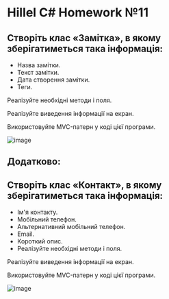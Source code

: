# Hillel C# Homework №11

## Створіть клас «Замітка», в якому зберігатиметься така інформація:

- Назва замітки.
- Текст замітки.
- Дата створення замітки.
- Теги.  

Реалізуйте необхідні методи і поля.  

Реалізуйте виведення інформації на екран.   

Використовуйте MVC-патерн у коді цієї програми.  

![image](https://github.com/ochrvk/Hillel-C_sharp_pro-homework_11/assets/55388034/94d9b3d5-c35d-45e5-87ba-f98b6f83b715)



## Додатково:

## Створіть клас «Контакт», в якому зберігатиметься така інформація:

- Ім'я контакту.
- Мобільний телефон.
- Альтернативний мобільний телефон.
- Email.
- Короткий опис.
- Реалізуйте необхідні методи і поля.  

Реалізуйте виведення інформації на екран.  

Використовуйте MVC-патерн у коді цієї програми.  

![image](https://github.com/ochrvk/Hillel-C_sharp_pro-homework_11/assets/55388034/78b787c0-4440-40f4-9cf6-60a4aab25503)

